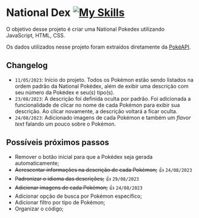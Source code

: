 # National Dex [![My Skills](https://skills.thijs.gg/icons?i=js,html,css)](https://skills.thijs.gg)

O objetivo desse projeto é criar uma National Pokedex utilizando JavaScript, HTML, CSS.

Os dados utilizados nesse projeto foram extraídos diretamente da [PokéAPI](https://pokeapi.co).

## Changelog

- `11/05/2023`: Início do projeto. Todos os Pokémon estão sendo listados na ordem padrão da National Pokédex, além de exibir uma descrição com seu número da Pokédex e seu(s) tipo(s).
- `23/08/2023`: A descrição foi definida oculta por padrão. Foi adicionada a funcionalidade de clicar no nome de cada Pokémon para exibir sua descrição. Ao clicar novamente, a descrição voltará a ficar oculta.
- `24/08/2023`: Adicionado imagens de cada Pokémon e também um _flavor text_ falando um pouco sobre o Pokémon.

## Possíveis próximos passos

- Remover o botão inicial para que a Pokédex seja gerada automaticamente;
- ~~Acrescentar informações na descrição de cada Pokémon;~~ :thumbsup: `24/08/2023`
- ~~Padronizar o idioma das descrições;~~ :thumbsup: `29/08/2023`
- ~~Adicionar imagens de cada Pokémon;~~ :thumbsup: `24/08/2023`
- Adicionar opção de busca por Pokémon específico;
- Adicionar filtro por tipo de Pokémon;
- Organizar o código;
